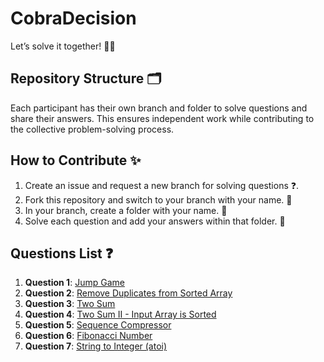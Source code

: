 # CobraDecision
Let’s solve it together! 🤖💡

## Repository Structure 🗂️

Each participant has their own branch and folder to solve questions and share their answers. This ensures independent work while contributing to the collective problem-solving process. 

## How to Contribute ✨
1. Create an issue and request a new branch for solving questions ❓.
2. Fork this repository and switch to your branch with your name. 🍴
3. In your branch, create a folder with your name. 📂
4. Solve each question and add your answers within that folder. 📝

## Questions List ❓

1. **Question 1**: [Jump Game](./Questions/JumpGame.md)
2. **Question 2**: [Remove Duplicates from Sorted Array](./Questions/RemoveDuplicatesFromSortedArray.md)
3. **Question 3**: [Two Sum](./Questions/TwoSum.md)
4. **Question 4**: [Two Sum II - Input Array is Sorted](./Questions/TwoSumII_InputArrayIsSorted.md)
5. **Question 5**: [Sequence Compressor](./Questions/SequenceCompressor.md)
6. **Question 6**: [Fibonacci Number](./Questions/FibonacciNumber.md)
7. **Question 7**: [String to Integer (atoi)](./Questions/StringToInteger.md)
